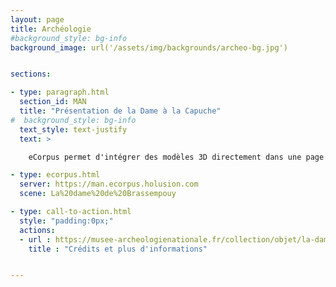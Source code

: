 ```yaml
---
layout: page
title: Archéologie
#background_style: bg-info
background_image: url('/assets/img/backgrounds/archeo-bg.jpg')


sections:

- type: paragraph.html
  section_id: MAN
  title: "Présentation de la Dame à la Capuche"
#  background_style: bg-info
  text_style: text-justify
  text: >

    eCorpus permet d'intégrer des modèles 3D directement dans une page web et de profiter des API pour créer des interactions supplementaires.

- type: ecorpus.html
  server: https://man.ecorpus.holusion.com
  scene: La%20dame%20de%20Brassempouy

- type: call-to-action.html
  style: "padding:0px;"
  actions:
  - url : https://musee-archeologienationale.fr/collection/objet/la-dame-la-capuche
    title : "Crédits et plus d'informations"


---
```



